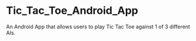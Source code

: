 # Tic_Tac_Toe_Android_App
An Android App that allows users to play Tic Tac Toe against 1 of 3 different AIs.
